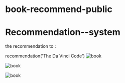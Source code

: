 # book-recommend-public

# Recommendation--system
the recommendation to :


recommendation('The Da Vinci Code')
![book](https://github.com/Alphakitty54/Recommendation--system/assets/79658668/22c9c9db-a76b-4e98-b18d-fc128e2601ed)

![book](https://github.com/Alphakitty54/Recommendation--system/assets/79658668/e93e00f2-99c5-44be-8bd2-e1f74681a924)

![book](https://github.com/Alphakitty54/Recommendation--system/assets/79658668/9b062430-f81e-440d-8c1b-e59d5f7f9f8e)




